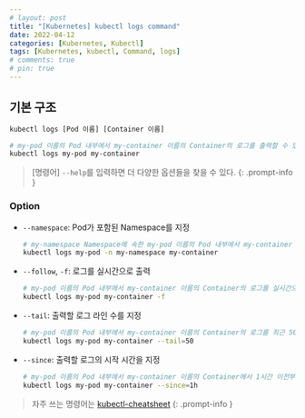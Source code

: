 ```yaml
---
# layout: post
title: "[Kubernetes] kubectl logs command"
date: 2022-04-12
categories: [Kubernetes, Kubectl]
tags: [Kubernetes, kubectl, Command, logs]
# comments: true
# pin: true
---
```


## 기본 구조

```bash
kubectl logs [Pod 이름] [Container 이름]

# my-pod 이름의 Pod 내부에서 my-container 이름의 Container의 로그를 출력할 수 있다.
kubectl logs my-pod my-container
```

> [명령어] `--help`를 입력하면 더 다양한 옵션들을 찾을 수 있다.
{: .prompt-info }

### Option

- `--namespace`: Pod가 포함된 Namespace를 지정
    ```bash
    # my-namespace Namespace에 속한 my-pod 이름의 Pod 내부에서 my-container 이름의 Container의 로그를 출력
    kubectl logs my-pod -n my-namespace my-container
    ```

- `--follow`, `-f`: 로그를 실시간으로 출력
    ```bash
    # my-pod 이름의 Pod 내부에서 my-container 이름의 Container의 로그를 실시간으로 출력
    kubectl logs my-pod my-container -f
    ```

- `--tail`: 출력할 로그 라인 수를 지정
    ```bash
    # my-pod 이름의 Pod 내부에서 my-container 이름의 Container의 로그를 최근 50개 라인만 출력
    kubectl logs my-pod my-container --tail=50
    ```

- `--since`: 출력할 로그의 시작 시간을 지정
    ```bash
    # my-pod 이름의 Pod 내부에서 my-container 이름의 Container에서 1시간 이전부터 출력할 로그를 선택
    kubectl logs my-pod my-container --since=1h
    ```

> 자주 쓰는 명령어는 [kubectl-cheatsheet](https://kubernetes.io/docs/reference/kubectl/cheatsheet/)
{: .prompt-info }